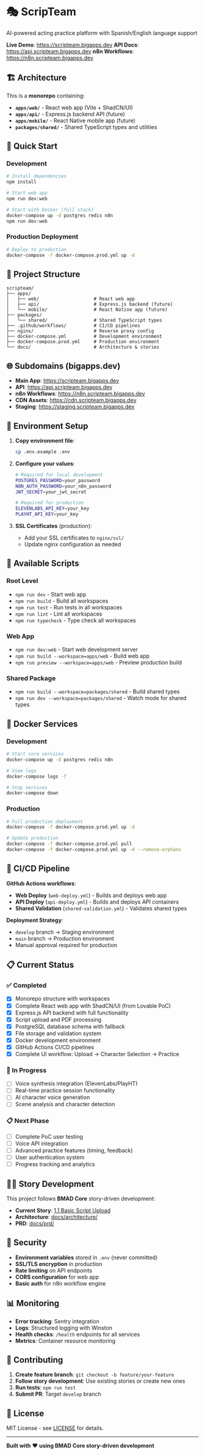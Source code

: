 # 🎭 ScripTeam

AI-powered acting practice platform with Spanish/English language support

**Live Demo**: https://scripteam.bigapps.dev
**API Docs**: https://api.scripteam.bigapps.dev
**n8n Workflows**: https://n8n.scripteam.bigapps.dev

## 🏗️ Architecture

This is a **monorepo** containing:

- **`apps/web/`** - React web app (Vite + ShadCN/UI)
- **`apps/api/`** - Express.js backend API (future)
- **`apps/mobile/`** - React Native mobile app (future)
- **`packages/shared/`** - Shared TypeScript types and utilities

## 🚀 Quick Start

### Development

```bash
# Install dependencies
npm install

# Start web app
npm run dev:web

# Start with Docker (full stack)
docker-compose up -d postgres redis n8n
npm run dev:web
```

### Production Deployment

```bash
# Deploy to production
docker-compose -f docker-compose.prod.yml up -d
```

## 📁 Project Structure

```
scripteam/
├── apps/
│   ├── web/                    # React web app
│   ├── api/                    # Express.js backend (future)
│   └── mobile/                 # React Native app (future)
├── packages/
│   └── shared/                 # Shared TypeScript types
├── .github/workflows/          # CI/CD pipelines
├── nginx/                      # Reverse proxy config
├── docker-compose.yml          # Development environment
├── docker-compose.prod.yml     # Production environment
└── docs/                       # Architecture & stories
```

## 🌐 Subdomains (bigapps.dev)

- **Main App**: https://scripteam.bigapps.dev
- **API**: https://api.scripteam.bigapps.dev
- **n8n Workflows**: https://n8n.scripteam.bigapps.dev
- **CDN Assets**: https://cdn.scripteam.bigapps.dev
- **Staging**: https://staging.scripteam.bigapps.dev

## 🔧 Environment Setup

1. **Copy environment file**:
   ```bash
   cp .env.example .env
   ```

2. **Configure your values**:
   ```bash
   # Required for local development
   POSTGRES_PASSWORD=your_password
   N8N_AUTH_PASSWORD=your_n8n_password
   JWT_SECRET=your_jwt_secret

   # Required for production
   ELEVENLABS_API_KEY=your_key
   PLAYHT_API_KEY=your_key
   ```

3. **SSL Certificates** (production):
   - Add your SSL certificates to `nginx/ssl/`
   - Update nginx configuration as needed

## 🧪 Available Scripts

### Root Level
- `npm run dev` - Start web app
- `npm run build` - Build all workspaces
- `npm run test` - Run tests in all workspaces
- `npm run lint` - Lint all workspaces
- `npm run typecheck` - Type check all workspaces

### Web App
- `npm run dev:web` - Start web development server
- `npm run build --workspace=apps/web` - Build web app
- `npm run preview --workspace=apps/web` - Preview production build

### Shared Package
- `npm run build --workspace=packages/shared` - Build shared types
- `npm run dev --workspace=packages/shared` - Watch mode for shared types

## 🐳 Docker Services

### Development
```bash
# Start core services
docker-compose up -d postgres redis n8n

# View logs
docker-compose logs -f

# Stop services
docker-compose down
```

### Production
```bash
# Full production deployment
docker-compose -f docker-compose.prod.yml up -d

# Update production
docker-compose -f docker-compose.prod.yml pull
docker-compose -f docker-compose.prod.yml up -d --remove-orphans
```

## 🚀 CI/CD Pipeline

**GitHub Actions workflows**:

- **Web Deploy** (`web-deploy.yml`) - Builds and deploys web app
- **API Deploy** (`api-deploy.yml`) - Builds and deploys API containers
- **Shared Validation** (`shared-validation.yml`) - Validates shared types

**Deployment Strategy**:
- `develop` branch → Staging environment
- `main` branch → Production environment
- Manual approval required for production

## 📋 Current Status

### ✅ Completed
- [x] Monorepo structure with workspaces
- [x] Complete React web app with ShadCN/UI (from Lovable PoC)
- [x] Express.js API backend with full functionality
- [x] Script upload and PDF processing
- [x] PostgreSQL database schema with fallback
- [x] File storage and validation system
- [x] Docker development environment
- [x] GitHub Actions CI/CD pipelines
- [x] Complete UI workflow: Upload → Character Selection → Practice

### 🚧 In Progress
- [ ] Voice synthesis integration (ElevenLabs/PlayHT)
- [ ] Real-time practice session functionality
- [ ] AI character voice generation
- [ ] Scene analysis and character detection

### 📋 Next Phase
- [ ] Complete PoC user testing
- [ ] Voice API integration
- [ ] Advanced practice features (timing, feedback)
- [ ] User authentication system
- [ ] Progress tracking and analytics

## 🏃‍♂️ Story Development

This project follows **BMAD Core** story-driven development:

- **Current Story**: [1.1 Basic Script Upload](docs/stories/1.1.basic-script-upload-and-text-processing.md)
- **Architecture**: [docs/architecture/](docs/architecture/)
- **PRD**: [docs/prd/](docs/prd/)

## 🔐 Security

- **Environment variables** stored in `.env` (never committed)
- **SSL/TLS encryption** in production
- **Rate limiting** on API endpoints
- **CORS configuration** for web app
- **Basic auth** for n8n workflow engine

## 📊 Monitoring

- **Error tracking**: Sentry integration
- **Logs**: Structured logging with Winston
- **Health checks**: `/health` endpoints for all services
- **Metrics**: Container resource monitoring

## 🤝 Contributing

1. **Create feature branch**: `git checkout -b feature/your-feature`
2. **Follow story development**: Use existing stories or create new ones
3. **Run tests**: `npm run test`
4. **Submit PR**: Target `develop` branch

## 📄 License

MIT License - see [LICENSE](LICENSE) for details.

---

**Built with** ❤️ **using BMAD Core story-driven development**